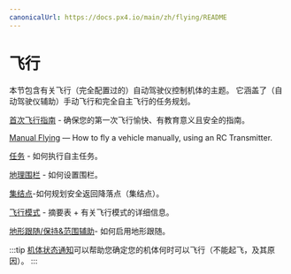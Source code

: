 ```yaml
---
canonicalUrl: https://docs.px4.io/main/zh/flying/README
---
```


# 飞行

本节包含有关飞行（完全配置过的）自动驾驶仪控制机体的主题。 它涵盖了（自动驾驶仪辅助）手动飞行和完全自主飞行的任务规划。

[首次飞行指南](../flying/first_flight_guidelines.md) - 确保您的第一次飞行愉快、有教育意义且安全的指南。

[Manual Flying](../flying/basic_flying.md) — How to fly a vehicle manually, using an RC Transmitter.

[任务](../flying/missions.md) - 如何执行自主任务。

[地理围栏](../flying/geofence.md) - 如何设置围栏。

[集结点](../flying/plan_safety_points.md)-如何规划安全返回降落点（集结点）。

[飞行模式](../flight_modes/README.md) - 摘要表 + 有关飞行模式的详细信息。

[地形跟随/保持&范围辅助](../flying/terrain_following_holding.md)- 如何启用地形跟随。

:::tip
[机体状态通知](../getting_started/vehicle_status.md)可以帮助您确定您的机体何时可以飞行（不能起飞，及其原因）。
:::
